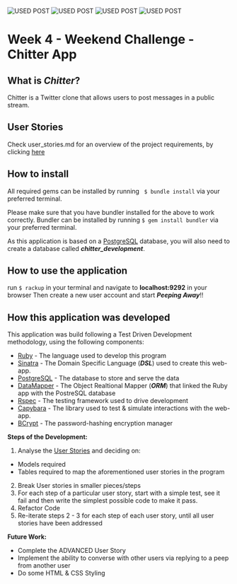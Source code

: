 ![USED POST](https://img.shields.io/badge/MADE-RUBY-red.svg?style=for-the-badge)
![USED POST](https://img.shields.io/badge/USES-HTML-green.svg?style=for-the-badge)
![USED POST](https://img.shields.io/badge/USES-GIT-orange.svg?style=for-the-badge)
![USED POST](https://img.shields.io/badge/USES-PostgreSQL-blue.svg?style=for-the-badge)

# Week 4 - Weekend Challenge - Chitter App

## What is ***Chitter***?
Chitter is a Twitter clone that allows users to post messages in a public stream.

## User Stories

Check user_stories.md for an overview of the project requirements, by clicking [here](./00_supplementary_files/user_stories.md)

## How to install
All required gems can be installed by running ``` $ bundle install``` via your preferred terminal.

Please make sure that you have bundler installed for the above to work correctly. Bundler can be installed by running ``` $ gem install bundler ``` via your preferred terminal.

As this application is based on a [PostgreSQL](https://www.postgresql.org) database, you will also need to create a database called ***chitter_development***.


## How to use the application
run ```$ rackup``` in your terminal and navigate to **localhost:9292** in your browser
Then create a new user account and start ***Peeping Away***!!


## How this application was developed
This application was build following a Test Driven Development methodology, using the following components:
* [Ruby](https://www.ruby-lang.org) - The language used to develop this program
* [Sinatra](http://www.sinatrarb.com/) - The Domain Specific Language (***DSL***) used to create this web-app.
* [PostgreSQL](https://www.postgresql.org) - The database to store and serve the data
* [DataMapper](http://datamapper.org/) - The Object Realtional Mapper (***ORM***) that linked the Ruby app with the PostreSQL database
* [Rspec](http://rspec.info) - The testing framework used to drive development
* [Capybara](http://teamcapybara.github.io/capybara/) - The library used to test & simulate interactions with the web-app.
* [BCrypt](https://github.com/codahale/bcrypt-ruby) - The password-hashing encryption manager

**Steps of the Development:**
1. Analyse the [User Stories](./00_supplementary_files/user_stories.md) and deciding on:
 * Models required
 * Tables required to map the aforementioned user stories in the program
2. Break User stories in smaller pieces/steps
3. For each step of a particular user story, start with a simple test, see it fail and then write the simplest possible code to make it pass.
4. Refactor Code
5. Re-iterate steps 2 - 3 for each step of each user story, until all user stories have been addressed

**Future Work:**
* Complete the ADVANCED User Story
* Implement the ability to converse with other users via replying to a peep from another user
* Do some HTML & CSS Styling
